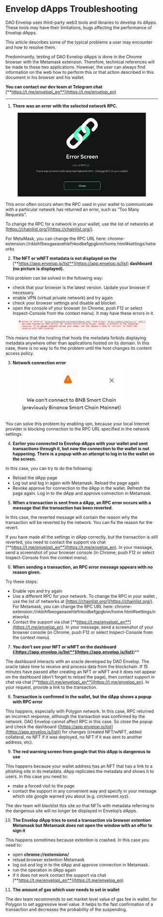 # Envelop dApps Troubleshooting

DAO Envelop uses third-party web3 tools and libraries to develop its dApps. These tools may have their limitations, bugs affecting the performance of Envelop dApps.

This article describes some of the typical problems a user may encounter and how to resolve them.

Predominantly, testing of DAO Evnelop dApps is done in the Chrome browser with the Metamask extension. Therefore, technical references will be made to these two applications. However, the user can always find information on the web how to perform this or that action described in this document in his browser and his wallet.

**You can contact our dev team at Telegram chat** [**https://t.me/envelop\_en**](https://t.me/envelop_en)

***

1. **There was an error with the selected network RPC.**

<figure><img src="../.gitbook/assets/image (100).png" alt=""><figcaption></figcaption></figure>

This error often occurs when the RPC used in your wallet to communicate with a particular network has returned an error, such as “Too Many Requests”.

To change the RPC for a network in your wallet, use the list of networks at [https://chainlist.org/](https://chainlist.org/).

For MetaMask, you can change the RPC URL here: chrome-extension://nkbihfbeogaeaoehlefnkodbefgpgknn/home.html#settings/networks

2. **The NFT or wNFT metadata is not displayed on the** [**https://app.envelop.is/list**](https://app.envelop.is/list) **dashboard (no picture is displayed).**

This problem can be solved in the following way:

* check that your browser is the latest version. Update your browser if necessary.
* enable VPN (virtual private network) and try again
* check your browser settings and disable ad blocker.
* open the console of your browser (in Chrome, push F12 or select Inspect-Console from the context menu). It may have these errors in it.

<figure><img src="../.gitbook/assets/image (101).png" alt=""><figcaption></figcaption></figure>

This means that the hosting that hosts the metadata forbids displaying metadata anywhere other than applications hosted on its domain. In this case, there is no way to fix the problem until the host changes its content access policy.

3. **Network connection error**

<figure><img src="../.gitbook/assets/image (102).png" alt=""><figcaption></figcaption></figure>

You can solve this problem by enabling vpn, because your local Internet provider is blocking connection to the RPC URL specified in the network settings.

4. **Earlier you connected to Envelop dApps with your wallet and sent transactions through it, but now the connection to the wallet is not happening. There is a popup with an attempt to log in to the wallet on the screen.**

In this case, you can try to do the following:

* Reload the dApp page
* Log out and log in again with Metamask. Reload the page again
* Revoke approve for connection to the dApp in the wallet. Refresh the page again. Log in to the dApp and approve connection in Metamask.

5. **When a transaction is sent from a dApp, an RPC error occurs with a message that the transaction has been reverted.**

In this case, the reverted message will contain the reason why the transaction will be reverted by the network. You can fix the reason for the revert.

If you have made all the settings in dApp correctly, but the transaction is still reverted, you need to contact the support via chat [**https://t.me/envelop\_en**](https://t.me/envelop_en). In your message, send a screenshot of your browser console (in Chrome, push F12 or select Inspect-Console from the context menu).

6. **When sending a transaction, an RPC error message appears with no reason given.**

Try these steps:

* Enable vpn and try again
* Use a different RPC for your network. To change the RPC in your wallet , use the list of networks at [https://chainlist.org/](https://chainlist.org/). For Metamask, you can change the RPC URL here: chrome-extension://nkbihfbeogaeaoehlefnkodbefgpgknn/home.html#settings/networks
* Contact the support via chat [**https://t.me/envelop\_en**](https://t.me/envelop_en). In your message, send a screenshot of your browser console (in Chrome, push F12 or select Inspect-Console from the context menu).

7. **You don’t see your NFT or wNFT on the dashboard (**[**https://app.envelop.is/list**](https://app.envelop.is/list)**)**

The dashboard interacts with an oracle developed by DAO Envelop. The oracle takes time to receive and process data from the blockchain. If 15 minutes have passed after creating an NFT or wNFT and it does not appear on the dashboard (don’t forget to reload the page), then contact support in chat via chat [**https://t.me/envelop\_en**](https://t.me/envelop_en). In your request, provide a link to the transaction.

8. **Transaction is confirmed in the wallet, but the dApp shows a popup with RPC error**

This happens, especially with Polygon network. In this case, RPC returned an incorrect response, although the transaction was confirmed by the network. DAO Envelop cannot affect RPC in this case. So close the popup and check the dashboard ([https://app.envelop.is/list](https://app.envelop.is/list)) for changes (created NFT/wNFT, added collateral, no NFT if it was deployed, no NFT if it was sent to another address, etc).

9. **The red warning screen from google that this dApp is dangerous to use**

This happens because your wallet address has an NFT that has a link to a phishing site in its metadata. dApp replicates the metadata and shows it to users. In this case you need to:

* make a forced visit to the page
* contact the support in any convenient way and specify in your message which site google warned you about (e.g. circleevent.xyz).

The dev team will blacklist this site so that NFTs with metadata referring to the dangerous site will no longer be displayed in Envelop’s dApps.

10. **The Envelop dApp tries to send a transaction via browser extention Metamask but Metamask does not open the window with an offer to sign it**

This happens sometimes because extention is crashed. In this case you need to:

* open **chrome://extensions/**
* reload browser extention Metamask
* log out and log in to the dApp and approve connection in Metamask.&#x20;
* run the operation in dApp again
* if it does not work contact the support via chat [**https://t.me/envelop\_en**](https://t.me/envelop_en)

11. **The amount of gas which user needs to set in wallet**

The dev team recommends to set market level value of gas fee in wallet, for Polygon to set aggressive level value. It helps to the fast confirmation of a transaction and decreases the probability of the suspending.
